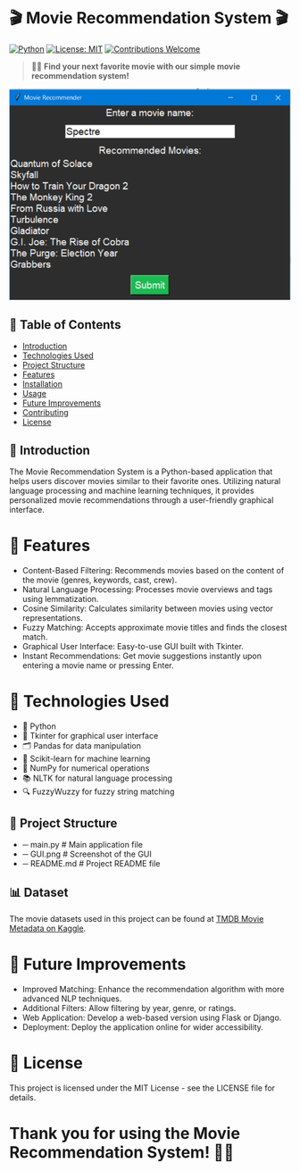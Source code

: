 # 🎬 Movie Recommendation System 🎬

[![Python](https://img.shields.io/badge/Python-3.x-blue.svg?logo=python&style=for-the-badge)](https://www.python.org/)
[![License: MIT](https://img.shields.io/badge/License-MIT-green.svg?style=for-the-badge)](https://opensource.org/licenses/MIT)
[![Contributions Welcome](https://img.shields.io/badge/contributions-welcome-brightgreen.svg?style=for-the-badge)](CONTRIBUTING.md)

> 🦸‍♂️ **Find your next favorite movie with our simple movie recommendation system!**

![Movie Recommendation Banner](GUI.png)

## 📖 Table of Contents

- [Introduction](#-introduction)
- [Technologies Used](#-technologies-used)
- [Project Structure](#-project-structure)
- [Features](#-features)
- [Installation](#-installation)
- [Usage](#-usage)
- [Future Improvements](#-future-improvements)
- [Contributing](#-contributing)
- [License](#-license)

## 🧠 Introduction

The Movie Recommendation System is a Python-based application that helps users discover movies similar to their favorite ones. Utilizing natural language processing and machine learning techniques, it provides personalized movie recommendations through a user-friendly graphical interface.

# 🌟 Features

- Content-Based Filtering: Recommends movies based on the content of the movie (genres, keywords, cast, crew).
- Natural Language Processing: Processes movie overviews and tags using lemmatization.
- Cosine Similarity: Calculates similarity between movies using vector representations.
- Fuzzy Matching: Accepts approximate movie titles and finds the closest match.
- Graphical User Interface: Easy-to-use GUI built with Tkinter.
- Instant Recommendations: Get movie suggestions instantly upon entering a movie name or pressing Enter.

# 🚀 Technologies Used

- 🐍 Python
- 🎨 Tkinter for graphical user interface
- 🗂 Pandas for data manipulation
- 🧠 Scikit-learn for machine learning
- 🔢 NumPy for numerical operations
- 📚 NLTK for natural language processing
- 🔍 FuzzyWuzzy for fuzzy string matching

## 📂 Project Structure


- ─ main.py # Main application file
- ─ GUI.png # Screenshot of the GUI
- ─ README.md # Project README file

## 📊 Dataset

The movie datasets used in this project can be found at [TMDB Movie Metadata on Kaggle](https://www.kaggle.com/datasets/tmdb/tmdb-movie-metadata).

# 🔮 Future Improvements

- Improved Matching: Enhance the recommendation algorithm with more advanced NLP techniques.
- Additional Filters: Allow filtering by year, genre, or ratings.
- Web Application: Develop a web-based version using Flask or Django.
- Deployment: Deploy the application online for wider accessibility.

# 📄 License

This project is licensed under the MIT License - see the LICENSE file for details.

# Thank you for using the Movie Recommendation System! 🎥🍿
